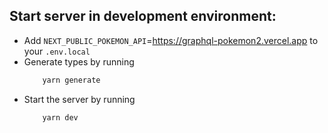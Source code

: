 ## Start server in development environment:

- Add `NEXT_PUBLIC_POKEMON_API`=https://graphql-pokemon2.vercel.app to your `.env.local`
- Generate types by running
  ```bash
      yarn generate
  ```
- Start the server by running
  ```
      yarn dev
  ```
